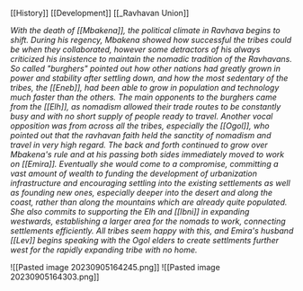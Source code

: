 [[History]]
[[Development]]
[[_Ravhavan Union]]

*With the death of [[Mbakena]], the political climate in Ravhava begins to shift. During his regency, Mbakena showed how successful the tribes could be when they collaborated, however some detractors of his always criticized his insistence to maintain the nomadic tradition of the Ravhavans. So called "burghers" pointed out how other nations had greatly grown in power and stability after settling down, and how the most sedentary of the tribes, the [[Eneb]], had been able to grow in population and technology much faster than the others. The main opponents to the burghers came from the [[Elh]], as nomadism allowed their trade routes to be constantly busy and with no short supply of people ready to travel. Another vocal opposition was from across all the tribes, especially the [[Ogol]], who pointed out that the ravhavan faith held the sanctity of nomadism and travel in very high regard. The back and forth continued to grow over Mbakena's rule and at his passing both sides immediately moved to work on [[Emira]]. Eventually she would come to a compromise, committing a vast amount of wealth to funding the development of urbanization infrastructure and encouraging settling into the existing settlements as well as founding new ones, especially deeper into the desert and along the coast, rather than along the mountains which are already quite populated. She also commits to supporting the Elh and [[Ibni]] in expanding westwards, establishing a larger area for the nomads to work, connecting settlements efficiently. All tribes seem happy with this, and Emira's husband [[Lev]] begins speaking with the Ogol elders to create settlments further west for the rapidly expanding tribe with no home.*

![[Pasted image 20230905164245.png]]
![[Pasted image 20230905164303.png]]